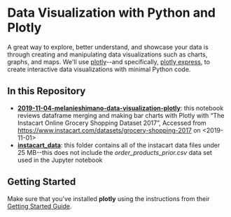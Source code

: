# Data Visualization with Python and Plotly
A great way to explore, better understand, and showcase your data is through creating and manipulating data visualizations such as charts, graphs, and maps. We'll use [plotly](https://plot.ly/python/)--and specifically, [plotly express](https://plot.ly/python/plotly-express/), to create interactive data visualizations with minimal Python code.

## In this Repository
- __[2019-11-04-melanieshimano-data-visualization-plotly](https://github.com/jhu-business-analytics/plotly-data-visualizations/blob/master/2019-11-04-melanieshimano-data-visualization-plotly.ipynb)__: this notebook reviews dataframe merging and making bar charts with Plotly with “The Instacart Online Grocery Shopping Dataset 2017”, Accessed from https://www.instacart.com/datasets/grocery-shopping-2017 on <2019-11-01>
- __[instacart_data](https://github.com/jhu-business-analytics/plotly-data-visualizations/tree/master/instacart_data)__: this folder contains all of the instacart data files under 25 MB--this does not include the *order_products_prior.csv* data set used in the Jupyter notebook

## Getting Started
Make sure that you've installed __plotly__ using the instructions from their [Getting Started Guide](https://plot.ly/python/getting-started/).
